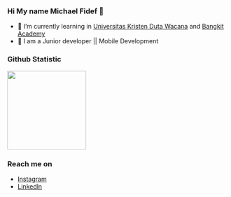### Hi My name Michael Fidef 👋

- 🌱 I’m currently learning in [Universitas Kristen Duta Wacana](https://www.ukdw.ac.id/) and [Bangkit Academy](https://grow.google/intl/id_id/bangkit/?tab=mobile-development) 
- 🤔 I am a Junior developer || Mobile Development

  
### Github Statistic
<p align="left">
<a href="https://github.com/micahelfidef">
  <img height="180em" src="https://github-readme-stats-eight-theta.vercel.app/api/top-langs/?username=michaelfidef&layout=compact&langs_count=8&theme=algolia"/>
</a>
</p>

### Reach me on
- [Instagram](https://www.instagram.com/michaelfidef/)
- [Linkedln](https://www.linkedin.com/in/michael-fidef-8b4918285)
